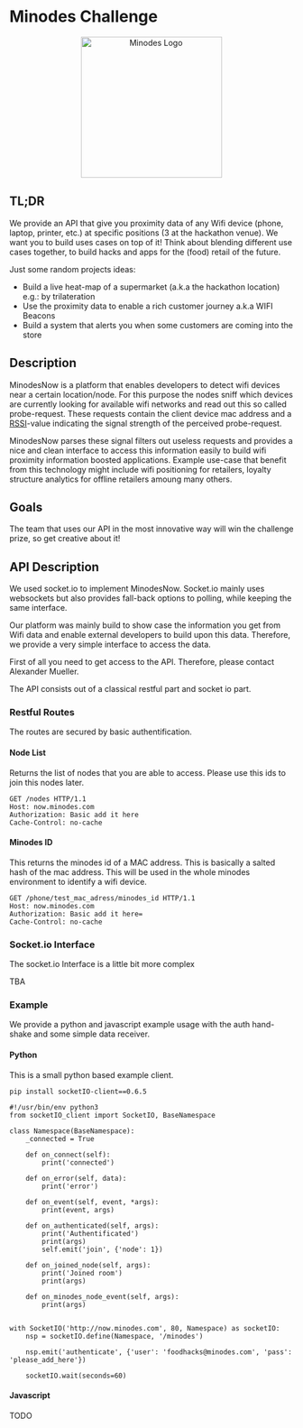 # Minodes Challenge

<p align="center">
    <img alt="Minodes Logo" src="http://minodes.com.www351.your-server.de/cmsImages/pressLogos/logo_minodes_turkis.png" width="250px" />
</p>

## TL;DR

We provide an API that give you proximity data of any Wifi device (phone, laptop, printer, etc.) at specific positions (3 at the hackathon venue).  We want you to build uses cases on top of it! Think about blending different use cases together, to build hacks and apps for the (food) retail of the future. 

Just some random projects ideas:
 - Build a live heat-map of a supermarket (a.k.a the hackathon location) e.g.: by trilateration
 - Use the proximity data to enable a rich customer journey a.k.a WIFI Beacons
 - Build a system that alerts you when some customers are coming into the store


## Description
MinodesNow is a platform that enables developers to detect wifi devices near a certain location/node. For this purpose the nodes sniff which devices are currently looking for available wifi networks and read out this so called probe-request. These requests contain the client device mac address and a [RSSI](https://en.wikipedia.org/wiki/Received_signal_strength_indication)-value indicating the signal strength of the perceived probe-request.

MinodesNow parses these signal filters out useless requests and provides a nice and clean interface to access this information easily to build wifi proximity information boosted applications. Example use-case that benefit from this technology might include wifi positioning for retailers, loyalty structure analytics for offline retailers amoung many others. 

## Goals
The team that uses our API in the most innovative way will win the challenge prize, so get creative about it!

## API Description
We used socket.io to implement MinodesNow. Socket.io mainly uses websockets but also provides fall-back options to polling, while keeping the same interface.

Our platform was mainly build to show case the information you get from Wifi data and enable external developers to build upon this data. Therefore, we provide a very simple interface to access the data.

First of all you need to get access to the API. Therefore, please contact Alexander Mueller. 

The API consists out of a classical restful part and socket io part.

### Restful Routes
The routes are secured by basic authentification.

#### Node List
Returns the list of nodes that you are able to access. Please use this ids to join this nodes later.

```
GET /nodes HTTP/1.1
Host: now.minodes.com
Authorization: Basic add it here
Cache-Control: no-cache
```

#### Minodes ID
This returns the minodes id of a MAC address. This is basically a salted hash of the mac address. 
This will be used in the whole minodes environment to identify a wifi device.

```
GET /phone/test_mac_adress/minodes_id HTTP/1.1
Host: now.minodes.com
Authorization: Basic add it here=
Cache-Control: no-cache
```

### Socket.io Interface
The socket.io Interface is a little bit more complex

TBA

### Example
We provide a python and javascript example usage with the auth hand-shake and some simple data receiver.

#### Python
This is a small python based example client.
```
pip install socketIO-client==0.6.5
```

```
#!/usr/bin/env python3
from socketIO_client import SocketIO, BaseNamespace

class Namespace(BaseNamespace):
    _connected = True

    def on_connect(self):
        print('connected')

    def on_error(self, data):
        print('error')

    def on_event(self, event, *args):
        print(event, args)

    def on_authenticated(self, args):
        print('Authentificated')
        print(args)
        self.emit('join', {'node': 1})

    def on_joined_node(self, args):
        print('Joined room')
        print(args)

    def on_minodes_node_event(self, args):
        print(args)


with SocketIO('http://now.minodes.com', 80, Namespace) as socketIO:
    nsp = socketIO.define(Namespace, '/minodes')

    nsp.emit('authenticate', {'user': 'foodhacks@minodes.com', 'pass': 'please_add_here'})

    socketIO.wait(seconds=60)
```
#### Javascript
TODO
